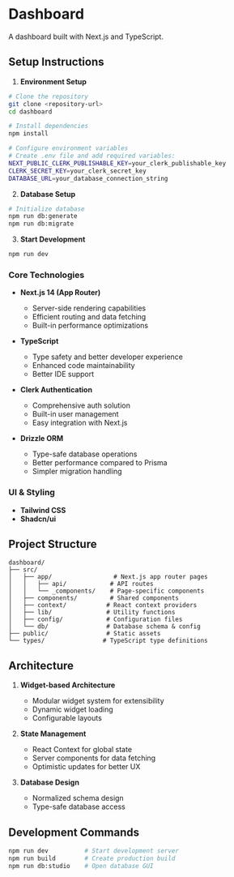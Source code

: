 # Dashboard

A dashboard built with Next.js and TypeScript.

## Setup Instructions

1. **Environment Setup**
```bash
# Clone the repository
git clone <repository-url>
cd dashboard

# Install dependencies
npm install

# Configure environment variables
# Create .env file and add required variables:
NEXT_PUBLIC_CLERK_PUBLISHABLE_KEY=your_clerk_publishable_key
CLERK_SECRET_KEY=your_clerk_secret_key
DATABASE_URL=your_database_connection_string
```

2. **Database Setup**
```bash
# Initialize database
npm run db:generate
npm run db:migrate
```

3. **Start Development**
```bash
npm run dev
```

<!-- ## Technology Choices & Rationale -->

### Core Technologies
- **Next.js 14 (App Router)**
  - Server-side rendering capabilities
  - Efficient routing and data fetching
  - Built-in performance optimizations

- **TypeScript**
  - Type safety and better developer experience
  - Enhanced code maintainability
  - Better IDE support

- **Clerk Authentication**
  - Comprehensive auth solution
  - Built-in user management
  - Easy integration with Next.js

- **Drizzle ORM**
  - Type-safe database operations
  - Better performance compared to Prisma
  - Simpler migration handling

### UI & Styling
- **Tailwind CSS**
- **Shadcn/ui**

## Project Structure
```
dashboard/
├── src/
│   ├── app/                 # Next.js app router pages
│   │   ├── api/            # API routes
│   │   └── _components/    # Page-specific components
│   ├── components/         # Shared components
│   ├── context/           # React context providers
│   ├── lib/               # Utility functions
│   ├── config/            # Configuration files
│   └── db/                # Database schema & config
├── public/                # Static assets
└── types/                # TypeScript type definitions
```

## Architecture

1. **Widget-based Architecture**
   - Modular widget system for extensibility
   - Dynamic widget loading
   - Configurable layouts

2. **State Management**
   - React Context for global state
   - Server components for data fetching
   - Optimistic updates for better UX

3. **Database Design**
   - Normalized schema design
   - Type-safe database access

## Development Commands
```bash
npm run dev          # Start development server
npm run build        # Create production build
npm run db:studio    # Open database GUI
```

